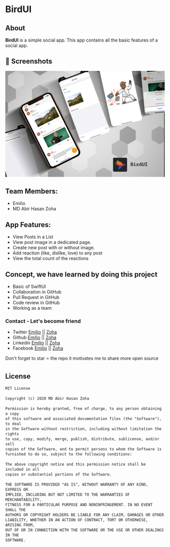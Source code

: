 # BirdUI

## About
**BirdUI** is a simple social app. This app contains all the basic features of a social app.


## 📸 Screenshots

<img src="./doc/app_profile.png" alt="BirdUI App">

## Team Members:
- Emilio
- MD Abir Hasan Zoha


## App Features:
- View Posts in a List
- View post image in a dedicated page.
- Create new post with or without image.
- Add reaction (like, dislike, love) to any post
- View the total count of the reactions

## Concept, we have learned by doing this project
- Basic of SwiftUI
- Collaboration in GitHub
- Pull Request in GitHub
- Code review in GitHub
- Working as a team


### Contact - Let's become friend
- Twitter [Emilio](https://twitter.com/zoha131) || [Zoha](https://twitter.com/zoha131)
- Github [Emilio](https://github.com/zoha131) || [Zoha](https://github.com/zoha131)
- Linkedin [Emilio](https://www.linkedin.com/in/zoha131/) || [Zoha](https://www.linkedin.com/in/zoha131/)
- Facebook [Emilio](https://www.facebook.com/zoha131) || [Zoha](https://www.facebook.com/zoha131)

<p>
Don't forget to star ⭐ the repo it motivates me to share more open source
</p>

## License

```
MIT License

Copyright (c) 2020 MD Abir Hasan Zoha

Permission is hereby granted, free of charge, to any person obtaining a copy
of this software and associated documentation files (the "Software"), to deal
in the Software without restriction, including without limitation the rights
to use, copy, modify, merge, publish, distribute, sublicense, and/or sell
copies of the Software, and to permit persons to whom the Software is
furnished to do so, subject to the following conditions:

The above copyright notice and this permission notice shall be included in all
copies or substantial portions of the Software.

THE SOFTWARE IS PROVIDED "AS IS", WITHOUT WARRANTY OF ANY KIND, EXPRESS OR
IMPLIED, INCLUDING BUT NOT LIMITED TO THE WARRANTIES OF MERCHANTABILITY,
FITNESS FOR A PARTICULAR PURPOSE AND NONINFRINGEMENT. IN NO EVENT SHALL THE
AUTHORS OR COPYRIGHT HOLDERS BE LIABLE FOR ANY CLAIM, DAMAGES OR OTHER
LIABILITY, WHETHER IN AN ACTION OF CONTRACT, TORT OR OTHERWISE, ARISING FROM,
OUT OF OR IN CONNECTION WITH THE SOFTWARE OR THE USE OR OTHER DEALINGS IN THE
SOFTWARE.
```